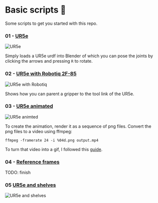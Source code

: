 Basic scripts :beginner:
=============
Some scripts to get you started with this repo.

### 01 - [UR5e](./01_ur5e.py)

![UR5e](https://i.imgur.com/mNYP60Y.png)

Simply loads a UR5e urdf into Blender of which you can pose the joints by clicking the arrows and pressing `R` to rotate.

### 02 - [UR5e with Robotiq 2F-85](./02_ur5e_robotiq.py)

![UR5e with Robotiq](https://i.imgur.com/htUjVdt.png)

Shows how you can parent a gripper to the tool link of the UR5e.

### 03 - [UR5e animated](./03_ur5e_animated.py)

![UR5e animted](https://i.imgur.com/Vkp5YhO.gif)

To create the animation, render it as a sequence of png files.
Convert the png files to a video using ffmpeg:
```
ffmpeg -framerate 24 -i %04d.png output.mp4
```
To turn that video into a gif, I followed this [guide](http://blog.pkh.me/p/21-high-quality-gif-with-ffmpeg.html#usage).

### 04 - [Reference frames](./04_reference_frames.py)

TODO: finish

### 05 [UR5e and shelves](./05_ur5e_and_shelves.py)

![UR5e and shelves](https://i.imgur.com/LUqLoPv.png)

